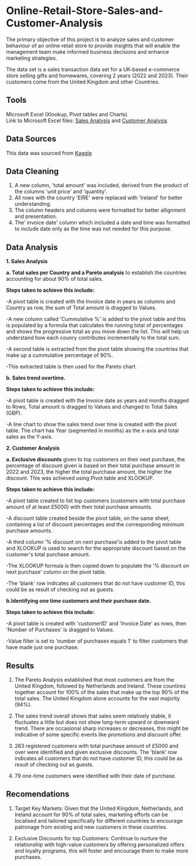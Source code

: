 # Online-Retail-Store-Sales-and-Customer-Analysis
The primary objective of this project is to analyze sales and customer behaviour of an online retail store to provide insights that will enable the management team make informed business decisions and enhance marketing strategies.

The data set is a sales transaction data set for a UK-based e-commerce store selling gifts and homewares, covering 2 years (2022 and 2023). Their customers come from the United Kingdom and other Countries.

## Tools

Microsoft Excel (Xlookup, Pivot tables and Charts)  
Link to Microsoft Excel files: [Sales Analysis](https://view.officeapps.live.com/op/view.aspx?src=https%3A%2F%2Fraw.githubusercontent.com%2FChinwesarah%2FOnline-Retail-Store-Sales-Analysis%2Fmain%2FOnline%2520retail%2520store_sales%2520analysis.xlsb&wdOrigin=BROWSELINK) and [Customer Analysis](https://view.officeapps.live.com/op/view.aspx?src=https%3A%2F%2Fraw.githubusercontent.com%2FChinwesarah%2FOnline-Retail-Store-Sales-Analysis%2Fmain%2FOnline%2520retail%2520store_customer%2520analysis.xlsb&wdOrigin=BROWSELINK)

## Data Sources

This data was sourced from [Kaggle](https://www.kaggle.com/datasets/shivan118/big-mart-sales-prediction-datasets)

## Data Cleaning

1. A new column, 'total amount' was included, derived from the product of the columns 'unit price' and 'quantity'.
2. All rows with the country 'EIRE' were replaced with 'Ireland' for better understanding.
3. The column headers and columns were formatted for better allignment and presentation.
4. The' invoice date' column which included a date and time was formatted to include date only as the time was not needed for this purpose.

## Data Analysis

**1. Sales Analysis**

**a. Total sales per Country and a Pareto analysis** to establish the countries accounting for about 90% of total sales.  

**Steps taken to achieve this include:**  

-A pivot table is created with the Invoice date in years as columns and Country as row, the sum of Total amount is dragged to Values.  

-A new column called 'Cummulative %' is added to the pivot table and this is populated by a formula that calculates the running total of percentages and shows the progressive total as you move down the list. This will help us understand how each counry contributes incrementally to the total sum.  

-A second table is extracted from the pivot table showing the countries that make up a cummulative percentage of 90%.  

-This extracted table is then used for the Pareto chart.

   
**b. Sales trend overtime.**  

**Steps taken to achieve this include:**   

-A pivot table is created with the Invoice date as years and months dragged to Rows, Total amount is dragged to Values and changed to Total Sales (GBP).  

-A line chart to show the sales trend over time is created with the pivot table. The chart has  Year (segmented in months) as the x-axis and total sales as the Y-axis.


**2. Customer Analysis**

**a. Exclusive discounts** given to top customers on their next purchase, the percentage of discount given is based on their total purchase amount in 2022 and 2023, the higher the total purchase amount, the higher the discount. This was achieved using Pivot table and XLOOKUP.

**Steps taken to achieve this include:**    

-A pivot table created to list top customers (customers with total purchase amount of at least £5000) with their total purchase amounts.  

-A discount table created beside the pivot table, on the same sheet, containing a list of discount percentages and the corresponding minimum purchase amounts.  

-A third column '% discount on next purchase'is added to the pivot table and XLOOKUP is used to search for the appropriate discount based on the customer's total purchase amount.  

-The XLOOKUP formula is then copied down to populate the '% discount on next purchase' column on the pivot table.  

-The 'blank' row indicates all customers that do not have customer ID, this could be as result of checking out as guests.


**b.Identifying one time customers and their purchase date.**  

**Steps taken to achieve this include:**  

-A pivot table is created with 'customerID' and 'Invoice Date' as rows, then 'Number of Purchases' is dragged to Values.  

-Value filter is set to 'number of purchases equals 1' to filter customers that have made just one purchase.

## Results

1. The Pareto Analysis established that most customers are from the United Kingdom, followed by Netherlands and Ireland. These countires together account for 100% of the sales that make up the top 90% of the total sales. The United Kingdom alone accounts for the vast majority (94%). 

2. The sales trend overall shows that sales seem relatively stable, it fluctuates a little but does not show long-term upward or downward trend. There are occasional sharp increases or decreases, this might be indicative of some specific events like promotions and discount offer.
   
3. 263 registered customers with total purchase amount of £5000 and over were identified and given exclusive discounts. The 'blank' row indicates all customers that do not have customer ID, this could be as result of checking out as guests.

4. 79 one-time customers were identified with their date of purchase.

## Recomendations

1. Target Key Markets: Given that the United Kingdom, Netherlands, and Ireland account for 90% of total sales, marketing efforts can be localised and tailored specifically for different countries to encourage patronage from existing and new customers in these countries.

2. Exclusive Discounts for top Customers: Continue to nurture the relationship with high-value customers by offering  personalized offers and loyalty programs, this will foster and encourage them to make more purchases.
